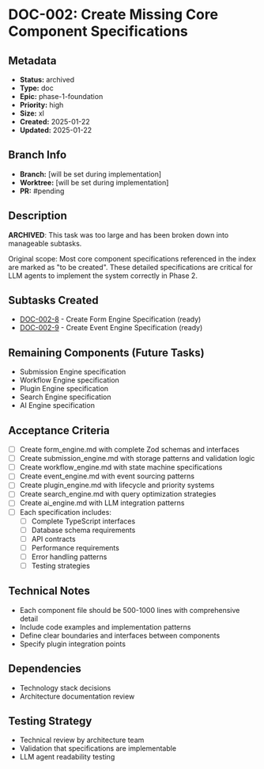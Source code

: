 # DOC-002: Create Missing Core Component Specifications

## Metadata
- **Status:** archived
- **Type:** doc
- **Epic:** phase-1-foundation
- **Priority:** high
- **Size:** xl
- **Created:** 2025-01-22
- **Updated:** 2025-01-22

## Branch Info
- **Branch:** [will be set during implementation]
- **Worktree:** [will be set during implementation]
- **PR:** #pending

## Description
**ARCHIVED**: This task was too large and has been broken down into manageable subtasks.

Original scope: Most core component specifications referenced in the index are marked as "to be created". These detailed specifications are critical for LLM agents to implement the system correctly in Phase 2.

## Subtasks Created
- [DOC-002-8](DOC-002-8.md) - Create Form Engine Specification (ready)
- [DOC-002-9](DOC-002-9.md) - Create Event Engine Specification (ready)

## Remaining Components (Future Tasks)
- Submission Engine specification
- Workflow Engine specification
- Plugin Engine specification
- Search Engine specification
- AI Engine specification

## Acceptance Criteria
- [ ] Create form_engine.md with complete Zod schemas and interfaces
- [ ] Create submission_engine.md with storage patterns and validation logic
- [ ] Create workflow_engine.md with state machine specifications
- [ ] Create event_engine.md with event sourcing patterns
- [ ] Create plugin_engine.md with lifecycle and priority systems
- [ ] Create search_engine.md with query optimization strategies
- [ ] Create ai_engine.md with LLM integration patterns
- [ ] Each specification includes:
  - [ ] Complete TypeScript interfaces
  - [ ] Database schema requirements
  - [ ] API contracts
  - [ ] Performance requirements
  - [ ] Error handling patterns
  - [ ] Testing strategies

## Technical Notes
- Each component file should be 500-1000 lines with comprehensive detail
- Include code examples and implementation patterns
- Define clear boundaries and interfaces between components
- Specify plugin integration points

## Dependencies
- Technology stack decisions
- Architecture documentation review

## Testing Strategy
- Technical review by architecture team
- Validation that specifications are implementable
- LLM agent readability testing